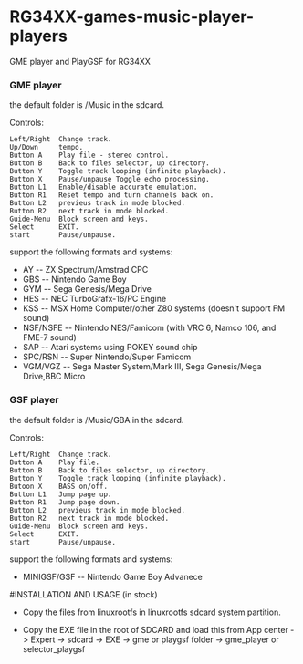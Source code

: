 # RG34XX-games-music-player-players
GME player and PlayGSF for RG34XX

### GME player ###

the default folder is /Music in the sdcard.

Controls:

```
Left/Right  Change track.
Up/Down     tempo.
Button A    Play file - stereo control.
Button B    Back to files selector, up directory.
Button Y    Toggle track looping (infinite playback).
Button X    Pause/unpause Toggle echo processing.
Button L1   Enable/disable accurate emulation.
Button R1   Reset tempo and turn channels back on.
Button L2   previeus track in mode blocked.
Button R2   next track in mode blocked.
Guide-Menu  Block screen and keys.
Select      EXIT.
start       Pause/unpause.
```
support the following formats and systems:

- AY --  ZX Spectrum/Amstrad CPC
- GBS -- Nintendo Game Boy
- GYM -- Sega Genesis/Mega Drive
- HES -- NEC TurboGrafx-16/PC Engine
- KSS -- MSX Home Computer/other Z80 systems (doesn't support FM sound)
- NSF/NSFE -- Nintendo NES/Famicom (with VRC 6, Namco 106, and FME-7 sound)
- SAP -- Atari systems using POKEY sound chip
- SPC/RSN -- Super Nintendo/Super Famicom
- VGM/VGZ -- Sega Master System/Mark III, Sega Genesis/Mega Drive,BBC Micro


### GSF player ###

the default folder is /Music/GBA in the sdcard.

Controls:

```
Left/Right  Change track.
Button A    Play file.
Button B    Back to files selector, up directory.
Button Y    Toggle track looping (infinite playback).
Butoon X    BASS on/off.
Button L1   Jump page up.
Button R1   Jump page down.
Button L2   previeus track in mode blocked.
Button R2   next track in mode blocked.
Guide-Menu  Block screen and keys.
Select      EXIT.
start       Pause/unpause.
```
support the following formats and systems:

- MINIGSF/GSF -- Nintendo Game Boy Advanece

#INSTALLATION AND USAGE (in stock)

- Copy the files from linuxrootfs in linuxrootfs sdcard system partition.

- Copy the EXE file in the root of SDCARD and load this from App center -> Expert -> sdcard -> EXE -> gme or playgsf folder -> gme_player or selector_playgsf
